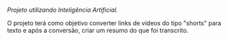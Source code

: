 *Projeto utilizando Inteligência Artificial.*

O projeto terá como objetivo converter links de vídeos do tipo "shorts" para texto e após a conversão, criar um resumo do que foi transcrito.